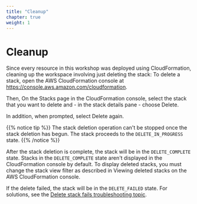 ```yaml
---
title: "Cleanup"
chapter: true
weight: 1
---
```


# Cleanup

Since every resource in this workshop was deployed using CloudFormation, cleaning up the workspace involving just deleting the stack:
To delete a stack, open the AWS CloudFormation console at https://console.aws.amazon.com/cloudformation.

Then, On the Stacks page in the CloudFormation console, select the stack that you want to delete and - in the stack details pane - choose Delete.

In addition, when prompted, select Delete again.

{{% notice tip %}}
The stack deletion operation can't be stopped once the stack deletion has begun. The stack proceeds to the `DELETE_IN_PROGRESS` state.
{{% /notice %}}

After the stack deletion is complete, the stack will be in the `DELETE_COMPLETE` state. Stacks in the `DELETE_COMPLETE` state aren't displayed in the CloudFormation console by default. To display deleted stacks, you must change the stack view filter as described in Viewing deleted stacks on the AWS CloudFormation console.

If the delete failed, the stack will be in the `DELETE_FAILED` state. For solutions, see the [Delete stack fails troubleshooting topic](https://docs.aws.amazon.com/AWSCloudFormation/latest/UserGuide/troubleshooting.html#troubleshooting-errors-delete-stack-fails).
